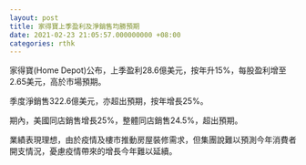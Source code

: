 ```yaml
---
layout: post
title: 家得寶上季盈利及淨銷售均勝預期
date: 2021-02-23 21:05:57.000000000 +08:00
categories: rthk
---
```


家得寶(Home Depot)公布，上季盈利28.6億美元，按年升15%，每股盈利增至2.65美元，高於市場預期。

季度淨銷售322.6億美元，亦超出預期，按年增長25%。

期內，美國同店銷售增長25%，整體同店銷售24.5%，超出預期。

業績表現理想，由於疫情及樓市推動房屋裝修需求，但集團說難以預測今年消費者開支情況，憂慮疫情帶來的增長今年難以延續。

